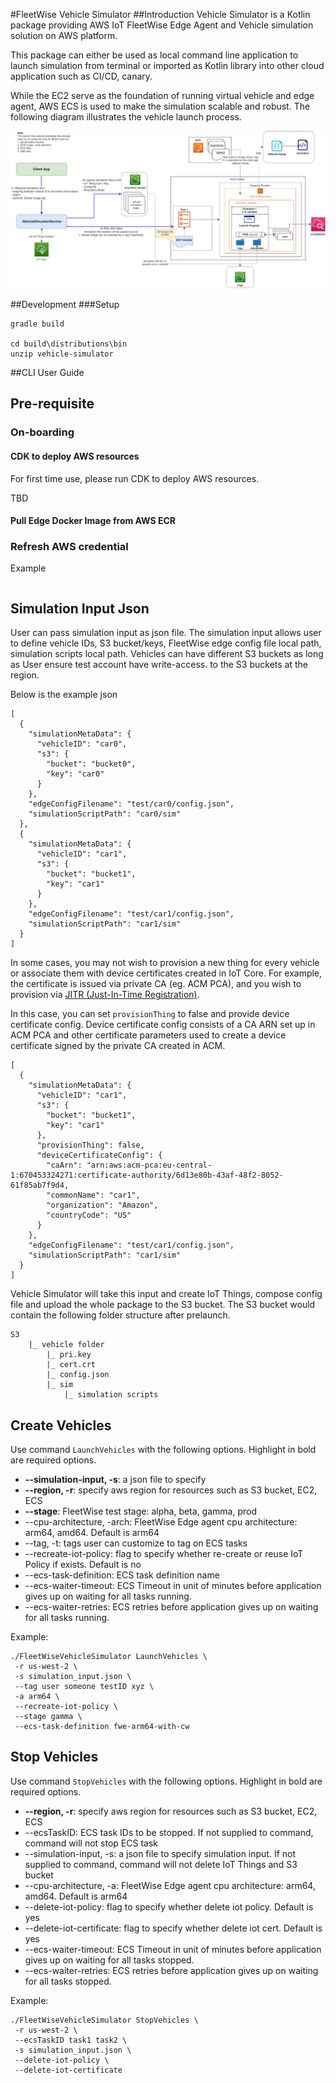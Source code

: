 #FleetWise Vehicle Simulator
##Introduction
Vehicle Simulator is a Kotlin package providing AWS IoT FleetWise Edge Agent and Vehicle
simulation solution on AWS platform. 

This package can either be used as local command line application to launch simulation from terminal or
imported as Kotlin library into other cloud application such as CI/CD, canary. 

While the EC2 serve as the foundation of running virtual vehicle and edge agent, AWS ECS is used to make
the simulation scalable and robust.
The following diagram illustrates the vehicle launch process.

![high-level architecture](assets/vehicle-launch-process.png)

##Development
###Setup
```
gradle build

cd build\distributions\bin
unzip vehicle-simulator

```

##CLI User Guide
## Pre-requisite
### On-boarding
#### CDK to deploy AWS resources
For first time use, please run CDK to deploy AWS resources.

TBD

#### Pull Edge Docker Image from AWS ECR


### Refresh AWS credential
Example
```

```

## Simulation Input Json 
User can pass simulation input as json file. The simulation input allows user to define vehicle IDs, S3 bucket/keys,
FleetWise edge config file local path, simulation scripts local path. Vehicles can have different S3 buckets as long
as User ensure test account have write-access.
to the S3 buckets at the region.

Below is the example json 
```
[
  {
    "simulationMetaData": {
      "vehicleID": "car0",
      "s3": {
        "bucket": "bucket0",
        "key": "car0"
      }
    },
    "edgeConfigFilename": "test/car0/config.json",
    "simulationScriptPath": "car0/sim"
  },
  {
    "simulationMetaData": {
      "vehicleID": "car1",
      "s3": {
        "bucket": "bucket1",
        "key": "car1"
      }
    },
    "edgeConfigFilename": "test/car1/config.json",
    "simulationScriptPath": "car1/sim"
  }
]
```

In some cases, you may not wish to provision a new thing for every vehicle or associate them with device certificates
created in IoT Core. For example, the certificate is issued via private CA (eg. ACM PCA), and you wish to provision via 
[JITR (Just-In-Time Registration)](https://aws.amazon.com/blogs/iot/just-in-time-registration-of-device-certificates-on-aws-iot/).

In this case, you can set ```provisionThing``` to false and provide device certificate config.
Device certificate config consists of a CA ARN set up in ACM PCA and other certificate parameters used to create a device certificate
signed by the private CA created in ACM.

```
[
  {
    "simulationMetaData": {
      "vehicleID": "car1",
      "s3": {
        "bucket": "bucket1",
        "key": "car1"
      },
      "provisionThing": false,
      "deviceCertificateConfig": {
        "caArn": "arn:aws:acm-pca:eu-central-1:670453324271:certificate-authority/6d13e80b-43af-48f2-8052-61f85ab7f9d4,
        "commonName": "car1",
        "organization": "Amazon",
        "countryCode": "US"
      }
    },
    "edgeConfigFilename": "test/car1/config.json",
    "simulationScriptPath": "car1/sim"
  }
]
```

Vehicle Simulator will
take this input and create IoT Things, compose config file and upload the whole package to the S3 bucket.
The S3 bucket would contain the following folder structure after prelaunch.
```
S3
    |_ vehicle folder
        |_ pri.key
        |_ cert.crt
        |_ config.json
        |_ sim
            |_ simulation scripts

```

## Create Vehicles 

Use command `LaunchVehicles` with the following options. Highlight in bold are required options.
* **--simulation-input, -s**: a json file to specify
* **--region, -r**: specify aws region for resources such as S3 bucket, EC2, ECS
* **--stage**: FleetWise test stage: alpha, beta, gamma, prod
* --cpu-architecture, -arch: FleetWise Edge agent cpu architecture: arm64, amd64. Default is arm64
* --tag, -t: tags user can customize to tag on ECS tasks
* --recreate-iot-policy: flag to specify whether re-create or reuse IoT Policy if exists. Default is no
* --ecs-task-definition: ECS task definition name
* --ecs-waiter-timeout: ECS Timeout in unit of minutes before application gives up on waiting for all tasks running.
* --ecs-waiter-retries: ECS retries before application gives up on waiting for all tasks running.

Example:
```
./FleetWiseVehicleSimulator LaunchVehicles \
 -r us-west-2 \
 -s simulation_input.json \
 --tag user someone testID xyz \
 -a arm64 \
 --recreate-iot-policy \
 --stage gamma \
 --ecs-task-definition fwe-arm64-with-cw
```

## Stop Vehicles
Use command `StopVehicles` with the following options. Highlight in bold are required options.
* **--region, -r**: specify aws region for resources such as S3 bucket, EC2, ECS
* --ecsTaskID: ECS task IDs to be stopped. If not supplied to command, command will not stop ECS task
* --simulation-input, -s: a json file to specify simulation input. If not supplied to command, command will not delete IoT Things and S3 bucket
* --cpu-architecture, -a: FleetWise Edge agent cpu architecture: arm64, amd64. Default is arm64
* --delete-iot-policy: flag to specify whether delete iot policy. Default is yes
* --delete-iot-certificate: flag to specify whether delete iot cert. Default is yes
* --ecs-waiter-timeout: ECS Timeout in unit of minutes before application gives up on waiting for all tasks stopped.
* --ecs-waiter-retries: ECS retries before application gives up on waiting for all tasks stopped.

Example:
```
./FleetWiseVehicleSimulator StopVehicles \
 -r us-west-2 \
 --ecsTaskID task1 task2 \
 -s simulation_input.json \
 --delete-iot-policy \
 --delete-iot-certificate
```
